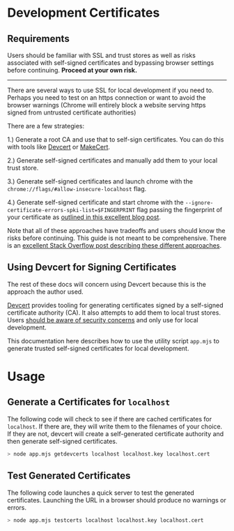 # Development Certificates

## Requirements

Users should be familiar with SSL and trust stores as well as risks associated with self-signed certificates and bypassing browser settings before continuing. **Proceed at your own risk.**

---

There are several ways to use SSL for local development if you need to. Perhaps you need to test on an https connection or want to avoid the browser warnings (Chrome will entirely block a website serving https signed from untrusted certificate authorities)

There are a few strategies:

1.) Generate a root CA and use that to self-sign certificates. You can do this with tools like [Devcert](https://github.com/davewasmer/devcert) or [MakeCert](https://github.com/FiloSottile/mkcert).

2.) Generate self-signed certificates and manually add them to your local trust store.

3.) Generate self-signed certificates and launch chrome with the `chrome://flags/#allow-insecure-localhost` flag.

4.) Generate self-signed certificate and start chrome with the `--ignore-certificate-errors-spki-list=$FINGERPRINT` flag passing the fingerprint of your certificate as [outlined in this excellent blog post](https://httptoolkit.tech/blog/debugging-https-without-global-root-ca-certs#how-could-this-work-better).

Note that all of these approaches have tradeoffs and users should know the risks before continuing. This guide is not meant to be comprehensive. There is an [excellent Stack Overflow post describing these different approaches](https://stackoverflow.com/questions/7580508/getting-chrome-to-accept-self-signed-localhost-certificate).

## Using Devcert for Signing Certificates

The rest of these docs will concern using Devcert because this is the approach the author used. 

[Devcert](https://github.com/davewasmer/devcert) provides tooling for generating certificates signed by a self-signed certificate authority (CA). It also attempts to add them to local trust stores. Users [should be aware of security concerns](https://github.com/davewasmer/devcert#security-concerns) and only use for local development.

This documentation here describes how to use the utility script `app.mjs` to generate trusted self-signed certificates for local development.

# Usage

## Generate a Certificates for `localhost`

The following code will check to see if there are cached certificates for `localhost`. If there are, they will write them to the filenames of your choice. If they are not, devcert will create a self-generated certificate authority and then generate self-signed certificates.

```bash
> node app.mjs getdevcerts localhost localhost.key localhost.cert
```

## Test Generated Certificates

The following code launches a quick server to test the generated certificates. Launching the URL in a browser should produce no warnings or errors.

```bash
> node app.mjs testcerts localhost localhost.key localhost.cert
```
